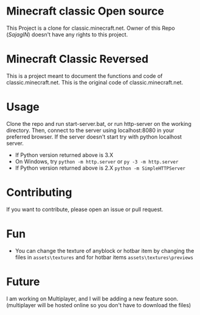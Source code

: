 # Minecraft classic Open source
This Project is a clone for classic.minecraft.net.
Owner of this Repo (*SajagIN*) doesn't have any rights to this project. 

# Minecraft Classic Reversed
This is a project meant to document the functions and code of classic.minecraft.net.
This is the original code of classic.minecraft.net.

# Usage
Clone the repo and run start-server.bat, or run http-server on the working directory.
Then, connect to the server using localhost:8080 in your preferred browser.
If the server doesn't start try with python localhost server.
 - If Python version returned above is 3.X
 - On Windows, try `python -m http.server` or `py -3 -m http.server`
 - If Python version returned above is 2.X
`python -m SimpleHTTPServer`

# Contributing
If you want to contribute, please open an issue or pull request.

# Fun
 - You can change the texture of anyblock or hotbar item by changing the files in `assets\textures` and for hotbar items `assets\textures\previews`

# Future
I am working on Multiplayer, and I will be adding a new feature soon.
(multiplayer will be hosted online so you don't have to download the files)
